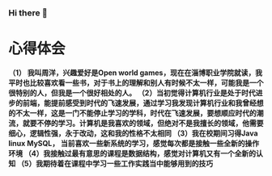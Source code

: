 ### Hi there 👋

<!--
**jumpyzhouyang/jumpyzhouyang** is a ✨ _special_ ✨ repository because its `README.md` (this file) appears on your GitHub profile.

Here are some ideas to get you started:

- 🔭 I’m currently working on ...
- 🌱 I’m currently learning ...
- 👯 I’m looking to collaborate on ...
- 🤔 I’m looking for help with ...
- 💬 Ask me about ...
- 📫 How to reach me: ...
- 😄 Pronouns: ...
- ⚡ Fun fact: ...
-->
# 心得体会
**（1） 我叫周洋，兴趣爱好是Open world games，现在在淄博职业学院就读，我平时也比较喜欢看一些书，对于书上的理解和别人有时候不太一样，可能我是一个很特别的人，但我是一个很好相处的人。
  （2）当初觉得计算机行业是处于时代进步的前端，能提前感受到时代的飞速发展，通过学习我发现计算机行业和我曾经想的不太一样，这是一门不能停止学习的学科，时代在飞速发展，要想顺应时代的潮流，就要不停的学习。计算机是我喜欢的领域，但绝对不是我擅长的领域，他需要细心，逻辑性强，永于改动，这和我的性格不太相同
  （3）我在校期间习得Java linux MySQL，
     当前喜欢一些新系统的学习，感觉每次都是接触一些全新的操作环境
   （4）我接触过最有意思的课程是数据结构，感觉对计算机又有一个全新的认知
   （5）我期待着在课程中学习一些工作实践当中能够用到的技巧**
